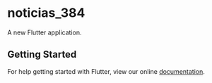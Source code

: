 # noticias_384

A new Flutter application.

## Getting Started

For help getting started with Flutter, view our online
[documentation](https://flutter.io/).
